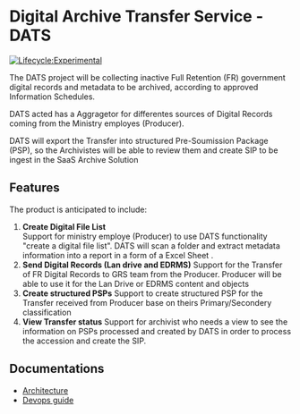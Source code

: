 # Digital Archive Transfer Service - DATS

[![Lifecycle:Experimental](https://img.shields.io/badge/Lifecycle-Experimental-339999)](Redirect-URL)

The DATS project will be collecting inactive Full Retention (FR) government digital records and metadata to be archived, according to approved Information Schedules.

DATS acted has a Aggragetor for differentes sources of Digital Records coming from the Ministry employes (Producer).

DATS will export the Transfer into structured Pre-Soumission Package (PSP), so the Archivistes will be able to review them and create SIP to be ingest in the SaaS Archive Solution

## Features

The product is anticipated to include:

1. **Create Digital File List**  
   Support for ministry employe (Producer) to use DATS functionality "create a digital file list". DATS will scan a folder and extract metadata information into a report in a form of a Excel Sheet .
2. **Send Digital Records (Lan drive and EDRMS)**
   Support for the Transfer of FR Digital Records to GRS team from the Producer. Producer will be able to use it for the Lan Drive or EDRMS content and objects
3. **Create structured PSPs**
   Support to create structured PSP for the Transfer received from Producer base on theirs Primary/Secondery classification
4. **View Transfer status**
   Support for archivist who needs a view to see the information on PSPs processed and created by DATS in order to process the accession and create the SIP.

## Documentations

- [Architecture](Docs/Architecture/README.md)
- [Devops guide](Docs/Devops/README.md)
